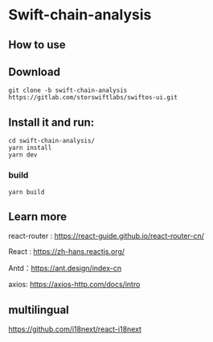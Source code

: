 # Swift-chain-analysis

## How to use


## Download

```shell
git clone -b swift-chain-analysis https://gitlab.com/storswiftlabs/swiftos-ui.git
```

## Install it and run:

```shell
cd swift-chain-analysis/ 
yarn install
yarn dev
```

### build

```shell
yarn build
```

## Learn more

react-router : https://react-guide.github.io/react-router-cn/

React : https://zh-hans.reactjs.org/

Antd：https://ant.design/index-cn

axios: https://axios-http.com/docs/intro

## multilingual

https://github.com/i18next/react-i18next
